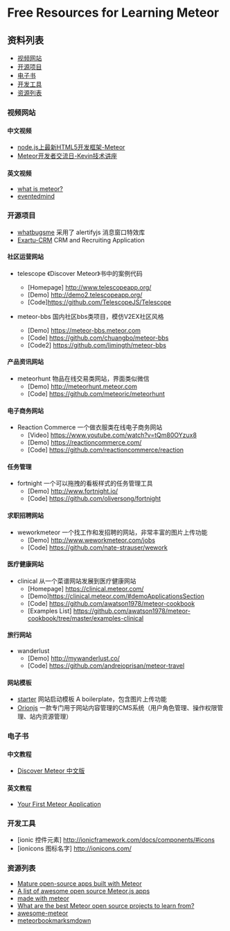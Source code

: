 # Free Resources for Learning Meteor

## 资料列表
* [视频网站](#视频网站)
* [开源项目](#开源项目)
* [电子书](#电子书)
* [开发工具](#开发工具)
* [资源列表](#资源列表)

### 视频网站

#### 中文视频
* [node.js上最新HTML5开发框架-Meteor](https://www.codeschool.com/)
* [Meteor开发者交流日-Kevin技术讲座](http://www.maiziedu.com/lesson/3446/)

#### 英文视频
* [what is meteor?](https://www.eventedmind.com/classes/getting-started-with-meteor/meteor-what-is-meteor)
* [eventedmind](https://www.eventedmind.com) 

### 开源项目
* [whatbugsme](https://github.com/rstgroup/whatbugsme) 采用了 alertifyjs 消息窗口特效库
* [Exartu-CRM](https://github.com/Exartu/Exartu-CRM) CRM and Recruiting Application

#### 社区运营网站
* telescope 《Discover Meteor》书中的案例代码
  - [Homepage] http://www.telescopeapp.org/
  - [Demo] http://demo2.telescopeapp.org/
  - [Code]https://github.com/TelescopeJS/Telescope

* meteor-bbs 国内社区bbs类项目，模仿V2EX社区风格
  - [Demo] https://meteor-bbs.meteor.com
  - [Code] https://github.com/chuangbo/meteor-bbs
  - [Code2] https://github.com/limingth/meteor-bbs

#### 产品资讯网站
* meteorhunt 物品在线交易类网站，界面类似微信
  - [Demo] http://meteorhunt.meteor.com
  - [Code] https://github.com/meteoric/meteorhunt

#### 电子商务网站
* Reaction Commerce 一个做衣服类在线电子商务网站
  - [Video] https://www.youtube.com/watch?v=tQm80OYzux8
  - [Demo] https://reactioncommerce.com/
  - [Code] https://github.com/reactioncommerce/reaction

#### 任务管理
* fortnight 一个可以拖拽的看板样式的任务管理工具
  - [Demo] http://www.fortnight.io/
  - [Code] https://github.com/oliversong/fortnight

#### 求职招聘网站
* weworkmeteor 一个找工作和发招聘的网站，非常丰富的图片上传功能
  - [Demo] http://www.weworkmeteor.com/jobs
  - [Code] https://github.com/nate-strauser/wework

#### 医疗健康网站
* clinical 从一个菜谱网站发展到医疗健康网站
  - [Homepage] https://clinical.meteor.com/
  - [Demo]https://clinical.meteor.com/#demoApplicationsSection
  - [Code] https://github.com/awatson1978/meteor-cookbook
  - [Examples List] https://github.com/awatson1978/meteor-cookbook/tree/master/examples-clinical

#### 旅行网站
* wanderlust  
  - [Demo] http://mywanderlust.co/
  - [Code] https://github.com/andreioprisan/meteor-travel

#### 网站模板
* [starter](http://starter.meteor.com/) 网站启动模板 A boilerplate，包含图片上传功能
* [Orionjs](http://orion-example.meteor.com/) 一款专门用于网站内容管理的CMS系统（用户角色管理、操作权限管理、站内资源管理）

### 电子书

#### 中文教程
* [Discover Meteor 中文版](http://zh.discovermeteor.com)

#### 英文教程
* [Your First Meteor Application](http://meteortips.com)

### 开发工具
* [ionic 控件元素] http://ionicframework.com/docs/components/#icons
* [ionicons 图标名字] http://ionicons.com/

### 资源列表
* [Mature open-source apps built with Meteor](https://forums.meteor.com/t/mature-open-source-apps-built-with-meteor/935)
* [A list of awesome open source Meteor.js apps](http://www.meteorapps.co/)
* [made with meteor](http://madewith.meteor.com/newest)
* [What are the best Meteor open source projects to learn from?](http://www.quora.com/What-are-the-best-Meteor-open-source-projects-to-learn-from)
* [awesome-meteor](http://gillesfabio.github.io/awesome-meteor/)
* [meteorbookmarksmdown](https://github.com/dhamaniasad/meteorbookmarksmdown/blob/master/source.md)
